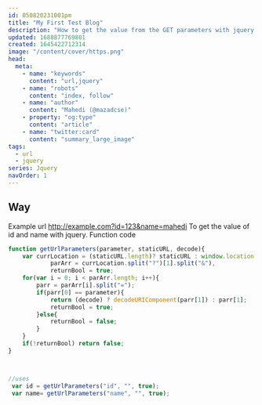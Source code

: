 ```yaml
---
id: 050820231001pm
title: "My First Test Blog"
description: "How to get the value from the GET parameters with jquery."
updated: 1688877769801
created: 1645422712314
image: "/content/cover/https.png"
head:
  meta:
    - name: "keywords"
      content: "url,jquery"
    - name: "robots"
      content: "index, follow"
    - name: "author"
      content: "Mahedi (@mazadcse)"
    - property: "og:type"
      content: "article"
    - name: "twitter:card"
      content: "summary_large_image"
tags:
  - url
  - jquery 
series: Jquery
navOrder: 1
---
```


## Way
 Example url http://example.com?id=123&name=mahedi To get the value of id and name with jquery. Function code

```javascript
function getUrlParameters(parameter, staticURL, decode){
    var currLocation = (staticURL.length)? staticURL : window.location.search,
            parArr = currLocation.split("?")[1].split("&"),
            returnBool = true;
    for(var i = 0; i < parArr.length; i++){
        parr = parArr[i].split("=");
        if(parr[0] == parameter){
            return (decode) ? decodeURIComponent(parr[1]) : parr[1];
            returnBool = true;
        }else{
            returnBool = false;
        }
    }
    if(!returnBool) return false;
}



//uses
 var id = getUrlParameters("id", "", true);
 var name= getUrlParameters("name", "", true);

```
